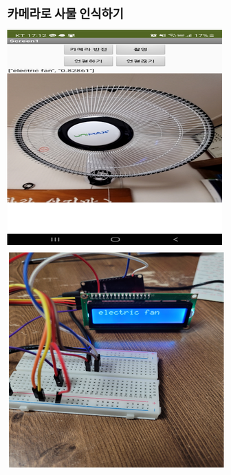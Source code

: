 # 카메라로 사물 인식하기

<p align="left"><img src="./images/app.jpg" width="500" height="500" alt="앱인벤터"></p><p align="right"><img src="./images/arduino.jpg" width="500" height="500" alt="아두이노"></p>
